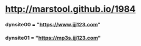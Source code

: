 # http://marstool.github.io/1984

### dynsite00 = "https://www.jjj123.com"
### dynsite01 = "https://mp3s.jjj123.com"

